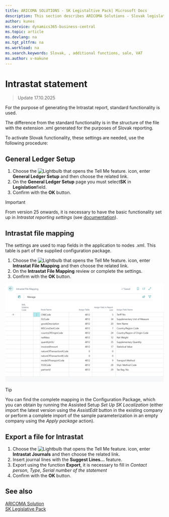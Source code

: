 ```yaml
---
title: ARICOMA SOLUTIONS - SK Legistaltive Pack| Microsoft Docs
description: This section describes ARICOMA Solutions - Slovak legislation
author: kunes
ms.service: dynamics365-business-central
ms.topic: article
ms.devlang: na
ms.tgt_pltfrm: na
ms.workload: na
ms.search.keywords: Slovak, , additional functions, sale, VAT
ms.author: v-makune
---
```


# Intrastat statement

> Update 17.10.2025

For the purpose of generating the Intrastat report, standard functionality is used.

The difference from the standard functionality is in the structure of the file with the extension .xml generated for the purposes of Slovak reporting.

To activate Slovak functionality, these settings are needed, use the following procedure:

## General Ledger Setup

1. Choose the ![Lightbulb that opens the Tell Me feature.](media/ui-search/search_small.png "Tell me what you want to do") icon, enter **General Ledger Setup** and then choose the related link.
2. On the **General Ledger Setup** page you must select**SK** in **Legislation**field.
3. Confirm with the **OK** button.

> [!IMPORTANT]
> From version 25 onwards, it is necessary to have the basic functionality set up in *Intrastat reporting settings* (see [documentation](https://learn.microsoft.com/en-us/dynamics365/business-central/finance-how-setup-report-intrastat)).

## Intrastat file mapping

The settings are used to map fields in the application to nodes .xml. This table is part of the supplied configuration package.

1. Choose the ![Lightbulb that opens the Tell Me feature.](media/ui-search/search_small.png "Tell me what you want to do") icon, enter **Intrastat File Mapping** and then choose the related link.
2. On the **Intrastat File Mapping** review or complete the settings.
3. Confirm with the **OK** button.

![File Mapping](media/sk-intrastat.png)

> [!TIP]
> You can find the complete mapping in the Configuration Package, which you can obtain by running the Assisted Setup *Set Up SK Localization* (either import the latest version using the *AssistEdit* button in the existing company or perform a complete import of the sample parameterization in an empty company using the *Apply package* action).

## Export a file for Intrastat

1. Choose the ![Lightbulb that opens the Tell Me feature.](media/ui-search/search_small.png "Tell me what you want to do") icon, enter **Intrastat Journals** and then choose the related link.
2. Insert journal lines with the **Suggest Lines...** feature.
3. Export using the function **Export**, it is necessary to fill in *Contact person*, *Type*, *Serial number of the statement*
4. Confirm with the **OK** button.

## See also

[ARICOMA Solution](solutions.md)  
[SK Legislative Pack](sk-legislative-pack.md)
